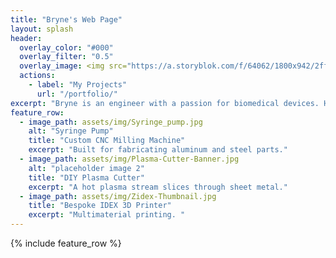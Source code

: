 ```yaml
---
title: "Bryne's Web Page"
layout: splash
header:
  overlay_color: "#000"
  overlay_filter: "0.5"
  overlay_image: <img src="https://a.storyblok.com/f/64062/1800x942/2ff7394d56/vanderbilt-uni.jpg/m/" alt="Bryne Knowles" style="width:200px;"/>
  actions:
    - label: "My Projects"
      url: "/portfolio/"
excerpt: "Bryne is an engineer with a passion for biomedical devices. Her area of expertise is 3D printing, with an emphasis on biomedical applications."
feature_row:
  - image_path: assets/img/Syringe_pump.jpg
    alt: "Syringe Pump"
    title: "Custom CNC Milling Machine"
    excerpt: "Built for fabricating aluminum and steel parts."
  - image_path: assets/img/Plasma-Cutter-Banner.jpg
    alt: "placeholder image 2"
    title: "DIY Plasma Cutter"
    excerpt: "A hot plasma stream slices through sheet metal."
  - image_path: assets/img/Zidex-Thumbnail.jpg
    title: "Bespoke IDEX 3D Printer"
    excerpt: "Multimaterial printing. "
---
```


{% include feature_row %}
